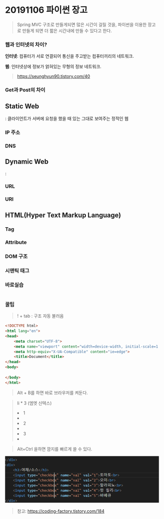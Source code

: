 # 20191106 파이썬 장고 



> Spring MVC 구조로 만들게되면 많은 시간이 걸릴 것을, 파이썬을 이용한 장고로 만들게 되면 더 짧은 시간내에 만들 수 있다고 한다. 



### 웹과 인터넷의 차이?



**인터넷**: 컴퓨터가 서로 연결되어 통신을 주고받는 컴퓨터끼리의 네트워크.

**웹**: 인터넷상에 정보가 얽혀있는 무형의 정보 네트워크. 

> https://seunghyun90.tistory.com/40  



### Get과 Post의 차이



## Static Web

: 클라이언트가 서버에 요청을 했을 때 있는 그대로 보여주는 정적인 웹



### IP 주소

### DNS





## Dynamic Web

: 



### URL

### URI



## HTML(Hyper Text Markup Language) 



### Tag

### Attribute

### DOM 구조

### 시맨틱 태그

### 바로실습

```

```



### 꿀팁

> !  + tab : 구조 자동 불러옴

```html
<!DOCTYPE html>
<html lang="en">
<head>
    <meta charset="UTF-8">
    <meta name="viewport" content="width=device-width, initial-scale=1.0">
    <meta http-equiv="X-UA-Compatible" content="ie=edge">
    <title>Document</title>
</head>
<body>
    
</body>
</html>
```



> Alt  + B를 하면 바로 브라우저를 켜둔다.



> li * 3  (엠엣 신텍스)
>
> <li>1<li>
>
> <li>2<li>
>
> <li>3<li>



> Alt+Ctrl 을하면 깜지를 빠르게 쓸 수 있다.





![image-20191106172540169](20191106%20%ED%8C%8C%EC%9D%B4%EC%8D%AC%20%EC%9E%A5%EA%B3%A0.assets/image-20191106172540169.png)





> 참고:  https://coding-factory.tistory.com/184 





